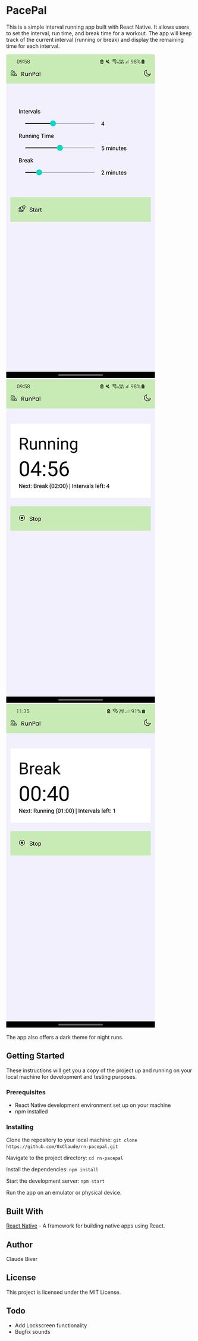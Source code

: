 # PacePal
This is a simple interval running app built with React Native. It allows users to set the interval, run time, and break time for a workout. The app will keep track of the current interval (running or break) and display the remaining time for each interval.

<img src="https://github.com/0xClaude/rn-pacepal/blob/main/Screenshots/PacePal.jpg?raw=true" />

<img src="https://github.com/0xClaude/rn-pacepal/blob/main/Screenshots/PacPal-2.jpg?raw=true" />

<img src="https://github.com/0xClaude/rn-pacepal/blob/main/Screenshots/PacePal-3.jpg?raw=true" />

The app also offers a dark theme for night runs.

## Getting Started
These instructions will get you a copy of the project up and running on your local machine for development and testing purposes.

### Prerequisites
- React Native development environment set up on your machine
- npm installed

### Installing
Clone the repository to your local machine:
`git clone https://github.com/0xClaude/rn-pacepal.git`

Navigate to the project directory:
`cd rn-pacepal`

Install the dependencies:
`npm install`

Start the development server:
`npm start`

Run the app on an emulator or physical device.

## Built With
[React Native](https://reactnative.dev/) - A framework for building native apps using React.

## Author
Claude Biver

## License
This project is licensed under the MIT License.

## Todo
- Add Lockscreen functionality
- Bugfix sounds
